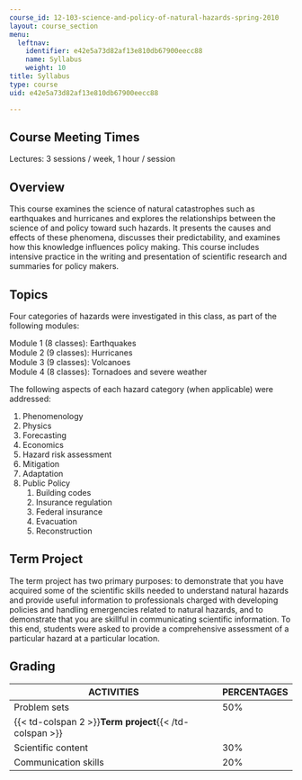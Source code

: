 ```yaml
---
course_id: 12-103-science-and-policy-of-natural-hazards-spring-2010
layout: course_section
menu:
  leftnav:
    identifier: e42e5a73d82af13e810db67900eecc88
    name: Syllabus
    weight: 10
title: Syllabus
type: course
uid: e42e5a73d82af13e810db67900eecc88

---
```


Course Meeting Times
--------------------

Lectures: 3 sessions / week, 1 hour / session

Overview
--------

This course examines the science of natural catastrophes such as earthquakes and hurricanes and explores the relationships between the science of and policy toward such hazards. It presents the causes and effects of these phenomena, discusses their predictability, and examines how this knowledge influences policy making. This course includes intensive practice in the writing and presentation of scientific research and summaries for policy makers.

Topics
------

Four categories of hazards were investigated in this class, as part of the following modules:

Module 1 (8 classes): Earthquakes  
Module 2 (9 classes): Hurricanes  
Module 3 (9 classes): Volcanoes  
Module 4 (8 classes): Tornadoes and severe weather

The following aspects of each hazard category (when applicable) were addressed:

1.  Phenomenology
2.  Physics
3.  Forecasting
4.  Economics
5.  Hazard risk assessment
6.  Mitigation
7.  Adaptation
8.  Public Policy
    1.  Building codes
    2.  Insurance regulation
    3.  Federal insurance
    4.  Evacuation
    5.  Reconstruction

Term Project
------------

The term project has two primary purposes: to demonstrate that you have acquired some of the scientific skills needed to understand natural hazards and provide useful information to professionals charged with developing policies and handling emergencies related to natural hazards, and to demonstrate that you are skillful in communicating scientific information. To this end, students were asked to provide a comprehensive assessment of a particular hazard at a particular location.

Grading
-------

| ACTIVITIES | PERCENTAGES |
| --- | --- |
| Problem sets | 50% |
| {{< td-colspan 2 >}}**Term project**{{< /td-colspan >}} ||
| Scientific content | 30% |
| Communication skills | 20%
